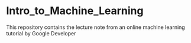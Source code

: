 # Intro_to_Machine_Learning
This repository contains the lecture note from an online machine learning tutorial by Google Developer
